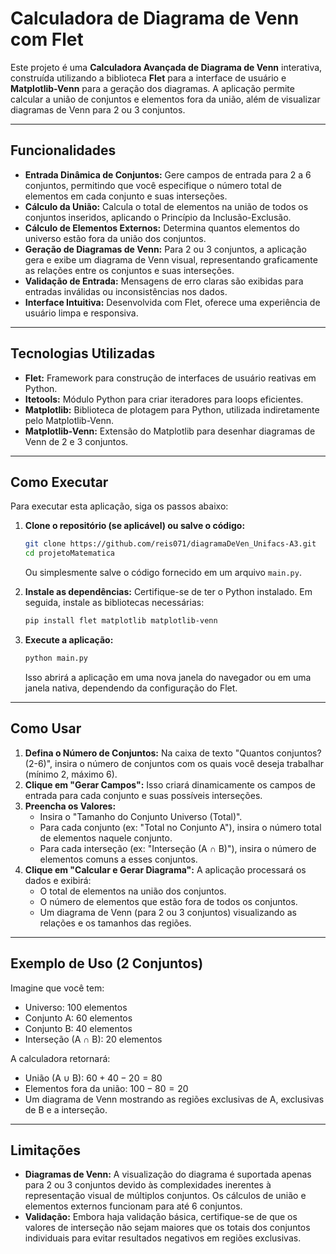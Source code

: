 # Calculadora de Diagrama de Venn com Flet

Este projeto é uma **Calculadora Avançada de Diagrama de Venn** interativa, construída utilizando a biblioteca **Flet** para a interface de usuário e **Matplotlib-Venn** para a geração dos diagramas. A aplicação permite calcular a união de conjuntos e elementos fora da união, além de visualizar diagramas de Venn para 2 ou 3 conjuntos.

-----

## Funcionalidades

  * **Entrada Dinâmica de Conjuntos:** Gere campos de entrada para 2 a 6 conjuntos, permitindo que você especifique o número total de elementos em cada conjunto e suas interseções.
  * **Cálculo da União:** Calcula o total de elementos na união de todos os conjuntos inseridos, aplicando o Princípio da Inclusão-Exclusão.
  * **Cálculo de Elementos Externos:** Determina quantos elementos do universo estão fora da união dos conjuntos.
  * **Geração de Diagramas de Venn:** Para 2 ou 3 conjuntos, a aplicação gera e exibe um diagrama de Venn visual, representando graficamente as relações entre os conjuntos e suas interseções.
  * **Validação de Entrada:** Mensagens de erro claras são exibidas para entradas inválidas ou inconsistências nos dados.
  * **Interface Intuitiva:** Desenvolvida com Flet, oferece uma experiência de usuário limpa e responsiva.

-----

## Tecnologias Utilizadas

  * **Flet:** Framework para construção de interfaces de usuário reativas em Python.
  * **Itetools:** Módulo Python para criar iteradores para loops eficientes.
  * **Matplotlib:** Biblioteca de plotagem para Python, utilizada indiretamente pelo Matplotlib-Venn.
  * **Matplotlib-Venn:** Extensão do Matplotlib para desenhar diagramas de Venn de 2 e 3 conjuntos.

-----

## Como Executar

Para executar esta aplicação, siga os passos abaixo:

1.  **Clone o repositório (se aplicável) ou salve o código:**

    ```bash
    git clone https://github.com/reis071/diagramaDeVen_Unifacs-A3.git
    cd projetoMatematica
    ```

    Ou simplesmente salve o código fornecido em um arquivo `main.py`.

2.  **Instale as dependências:**
    Certifique-se de ter o Python instalado. Em seguida, instale as bibliotecas necessárias:

    ```bash
    pip install flet matplotlib matplotlib-venn
    ```

3.  **Execute a aplicação:**

    ```bash
    python main.py
    ```

    Isso abrirá a aplicação em uma nova janela do navegador ou em uma janela nativa, dependendo da configuração do Flet.

-----

## Como Usar

1.  **Defina o Número de Conjuntos:** Na caixa de texto "Quantos conjuntos? (2-6)", insira o número de conjuntos com os quais você deseja trabalhar (mínimo 2, máximo 6).
2.  **Clique em "Gerar Campos":** Isso criará dinamicamente os campos de entrada para cada conjunto e suas possíveis interseções.
3.  **Preencha os Valores:**
      * Insira o "Tamanho do Conjunto Universo (Total)".
      * Para cada conjunto (ex: "Total no Conjunto A"), insira o número total de elementos naquele conjunto.
      * Para cada interseção (ex: "Interseção (A ∩ B)"), insira o número de elementos comuns a esses conjuntos.
4.  **Clique em "Calcular e Gerar Diagrama":** A aplicação processará os dados e exibirá:
      * O total de elementos na união dos conjuntos.
      * O número de elementos que estão fora de todos os conjuntos.
      * Um diagrama de Venn (para 2 ou 3 conjuntos) visualizando as relações e os tamanhos das regiões.

-----

## Exemplo de Uso (2 Conjuntos)

Imagine que você tem:

  * Universo: 100 elementos
  * Conjunto A: 60 elementos
  * Conjunto B: 40 elementos
  * Interseção (A ∩ B): 20 elementos

A calculadora retornará:

  * União (A ∪ B): $60 + 40 - 20 = 80$
  * Elementos fora da união: $100 - 80 = 20$
  * Um diagrama de Venn mostrando as regiões exclusivas de A, exclusivas de B e a interseção.

-----

## Limitações

  * **Diagramas de Venn:** A visualização do diagrama é suportada apenas para 2 ou 3 conjuntos devido às complexidades inerentes à representação visual de múltiplos conjuntos. Os cálculos de união e elementos externos funcionam para até 6 conjuntos.
  * **Validação:** Embora haja validação básica, certifique-se de que os valores de interseção não sejam maiores que os totais dos conjuntos individuais para evitar resultados negativos em regiões exclusivas.
